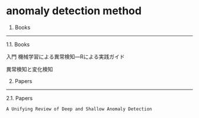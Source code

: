 # anomaly detection method


1. Books
---

1.1. Books

入門 機械学習による異常検知―Rによる実践ガイド

異常検知と変化検知


2. Papers
---

2.1. Papers

`A Unifying Review of Deep and Shallow Anomaly Detection`